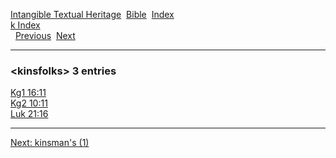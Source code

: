 [Intangible Textual Heritage](../../index)  [Bible](../index) 
[Index](index)   
[k Index](_k_)  
  [Previous](c06480)  [Next](c06482) 

------------------------------------------------------------------------

### &lt;kinsfolks&gt; 3 entries

[Kg1 16:11](../kjv/kg1016.htm#011)  
[Kg2 10:11](../kjv/kg2010.htm#011)  
[Luk 21:16](../kjv/luk021.htm#016)  

------------------------------------------------------------------------

[Next: kinsman's (1)](c06482)

